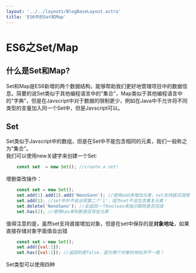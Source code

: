 ```yaml
---
layout: '../../layouts/BlogBaseLayout.astro'
title: 'ES6中的Set和Map'
---
```

# ES6之Set/Map
## 什么是Set和Map?
Set和Map是ES6新增的两个数据结构，能够帮助我们更好地管理项目中的数据信息。简要的说Set类似于其他编程语言中的"集合"，Map类似于其他编程语言中的"字典"，但是在Javscript中对于数据的限制更少，例如在Java中不允许将不同类型的变量加入同一个Set中，但是Javscript可以。

## Set
Set类似于Javscript中的数组，但是在Set中不能包含相同的元素，我们一般称之为"集合"。  
我们可以使用new关键字来创建一个Set:
```javascript
    const set  = new Set(); //create a set!
```
增删查改操作：
```javascript
    const set = new Set();
    set.add(1).add(2).add('NenoSann'); //使用add来增加元素，set支持链式调用
    set.add(1); //set中并不会出现第二个'1'，因为set不会包含重复元素！
    set.delete('NenoSann'); //会返回一个boolean来指示删除是否完成
    set.has(2); //使用has来判断是否存在元素
```
值得注意的是，虽然set支持直接增加对象，但是在set中保存的是**对象地址**，如果直接存储对象字面值会出错
```javascript
    const set = new Set();
    set.add({val:1});
    set.has({val:1}); //返回的是false，因为两个对象的地址并不一致！
```
Set类型可以使用四种